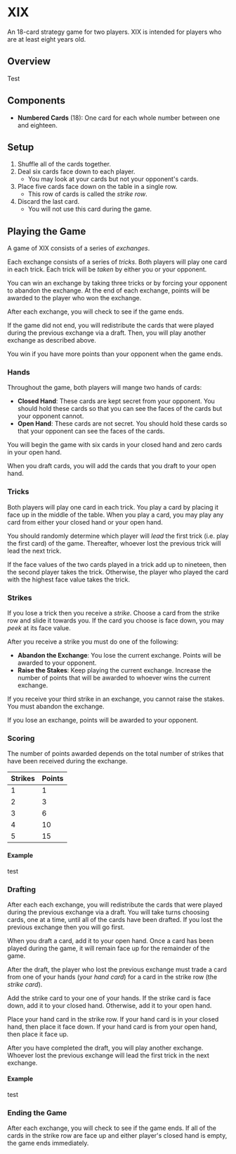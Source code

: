 # XIX
An 18-card strategy game for two players.
XIX is intended for players who are at least eight years old.

## Overview
Test

## Components
  - **Numbered Cards** (18): One card for each whole number between one and eighteen.

## Setup
  1. Shuffle all of the cards together.
  2. Deal six cards face down to each player.
     - You may look at your cards but not your opponent's cards.
  3. Place five cards face down on the table in a single row.
     - This row of cards is called the _strike row_.
  4. Discard the last card.
     - You will not use this card during the game.

## Playing the Game
A game of XIX consists of a series of _exchanges_.

Each exchange consists of a series of _tricks_.
Both players will play one card in each trick.
Each trick will be _taken_ by either you or your opponent.

You can win an exchange by taking three tricks or by forcing your opponent to abandon the exchange.
At the end of each exchange, points will be awarded to the player who won the exchange.

After each exchange, you will check to see if the game ends.

If the game did not end, you will redistribute the cards that were played during the previous exchange via a draft. Then, you will play another exchange as described above.

You win if you have more points than your opponent when the game ends.

### Hands
Throughout the game, both players will mange two hands of cards:
  - **Closed Hand**: These cards are kept secret from your opponent. You should hold these cards so that you can see the faces of the cards but your opponent cannot.
  - **Open Hand**: These cards are not secret. You should hold these cards so that your opponent can see the faces of the cards.

You will begin the game with six cards in your closed hand and zero cards in your open hand.

When you draft cards, you will add the cards that you draft to your open hand.

### Tricks
Both players will play one card in each trick.
You play a card by placing it face up in the middle of the table.
When you play a card, you may play any card from either your closed hand or your open hand.

You should randomly determine which player will _lead_ the first trick (i.e. play the first card) of the game. Thereafter, whoever lost the previous trick will lead the next trick.

If the face values of the two cards played in a trick add up to nineteen, then the second player takes the trick. Otherwise, the player who played the card with the highest face value takes the trick.

### Strikes
If you lose a trick then you receive a _strike_. Choose a card from the strike row and slide it towards you. If the card you choose is face down, you may _peek_ at its face value.

After you receive a strike you must do one of the following:
  - **Abandon the Exchange**: You lose the current exchange. Points will be awarded to your opponent.
  - **Raise the Stakes**: Keep playing the current exchange. Increase the number of points that will be awarded to whoever wins the current exchange.

If you receive your third strike in an exchange, you cannot raise the stakes. You must abandon the exchange.

If you lose an exchange, points will be awarded to your opponent.

### Scoring
The number of points awarded depends on the total number of strikes that have been received during the exchange.

| Strikes | Points |
|---------|--------|
| 1 | 1 |
| 2 | 3 |
| 3 | 6 |
| 4 | 10 |
| 5 | 15 |

#### Example
test

### Drafting
After each each exchange, you will redistribute the cards that were played during the previous exchange via a draft. You will take turns choosing cards, one at a time, until all of the cards have been drafted.
If you lost the previous exchange then you will go first.

When you draft a card, add it to your open hand. Once a card has been played during the game, it will remain face up for the remainder of the game.

After the draft, the player who lost the previous exchange must trade a card from one of your hands (your _hand card_) for a card in the strike row (the _strike card_).

Add the strike card to your one of your hands. If the strike card is face down, add it to your closed hand. Otherwise, add it to your open hand.

Place your hand card in the strike row. If your hand card is in your closed hand, then place it face down. If your hand card is from your open hand, then place it face up.

After you have completed the draft, you will play another exchange.
Whoever lost the previous exchange will lead the first trick in the next exchange.

#### Example
test

### Ending the Game
After each exchange, you will check to see if the game ends. If all of the cards in the strike row are face up and either player's closed hand is empty, the game ends immediately.
